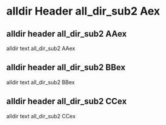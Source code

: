 # alldir Header all_dir_sub2 Aex


## alldir header all_dir_sub2 AAex

alldir text all_dir_sub2 AAex


## alldir header all_dir_sub2 BBex

alldir text all_dir_sub2 BBex


## alldir header all_dir_sub2 CCex

alldir text all_dir_sub2 CCex
